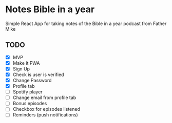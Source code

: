 # Notes Bible in a year 

Simple React App for taking notes of the Bible in a year podcast from Father Mike 

## TODO

- [x] MVP
- [x] Make it PWA
- [x] Sign Up
- [x] Check is user is verified
- [x] Change Password
- [x] Profile tab
- [ ] Spotify player
- [ ] Change email from profile tab
- [ ] Bonus episodes
- [ ] Checkbox for episodes listened
- [ ] Reminders (push notifications)
